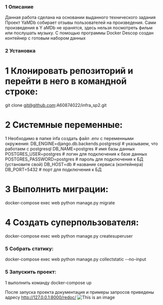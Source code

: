 ### 1 Описание

Данная работа сделана на основании выданного технического задания
Проект YaMDb собирает отзывы пользователей на произведения. Сами произведения в Y
aMDb не хранятся, здесь нельзя посмотреть фильм или послушать музыку.
C помощью программы Docker Descop создан контейнер с готовым набором данных

### 2 Установка

# 1 Клонировать репозиторий и перейти в него в командной строке:
git clone git@github.com:A60874022/infra_sp2.git


# 2 Системные переменные:

1 Необходимо в папке infa создать файл .env c переменными окружения:
DB_ENGINE=django.db.backends.postgresql # указываем, что работаем с postgresql
DB_NAME=postgres # имя базы данных
POSTGRES_USER=postgres # логин для подключения к базе данных
POSTGRES_PASSWORD=postgres # пароль для подключения к БД (установите свой)
DB_HOST=db # название сервиса (контейнера)
DB_PORT=5432 # порт для подключения к БД 

# 3 Выполнить миграции:

docker-compose exec web python manage.py migrate

# 4 Создать суперпользователя:

docker-compose exec web python manage.py createsuperuser


### 5 Собрать статику:
docker-compose exec web python manage.py collectstatic --no-input

### 5 Запускить проект:

1 выполнить команду docker-compose up

После запуска проекта документация и примеры запросов приведены адресу http://127.0.0.1:8000/redoc/ 
![This is an image](https://myoctocat.com/assets/images/base-octocat.svg)
